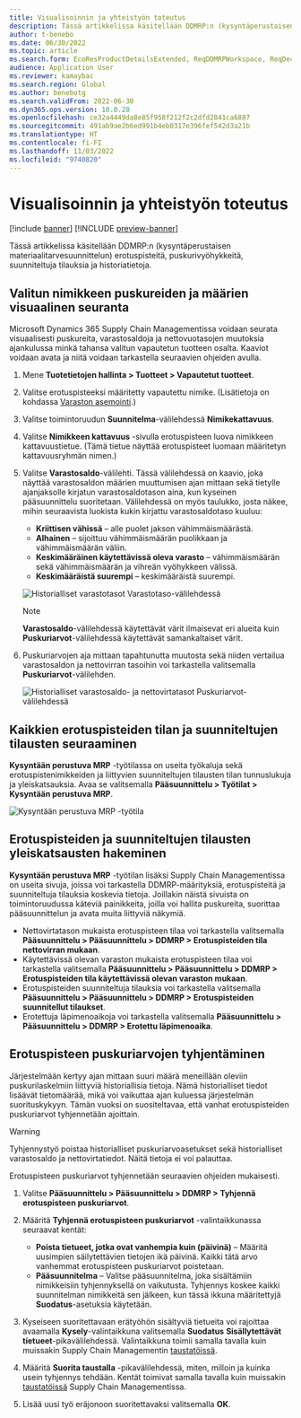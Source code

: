 ```yaml
---
title: Visualisoinnin ja yhteistyön toteutus
description: Tässä artikkelissa käsitellään DDMRP:n (kysyntäperustaisen materiaalitarvesuunnittelun) erotuspisteitä, puskurivyöhykkeitä, suunniteltuja tilauksia ja historiatietoja.
author: t-benebo
ms.date: 06/30/2022
ms.topic: article
ms.search.form: EcoResProductDetailsExtended, ReqDDMRPWorkspace, ReqDecouplingPointsStatusByNetFlow, ReqDecouplingPointStatusByOnHand, ReqPlannedOrderForm, ReqItemDecoupledLeadTime
audience: Application User
ms.reviewer: kamaybac
ms.search.region: Global
ms.author: benebotg
ms.search.validFrom: 2022-06-30
ms.dyn365.ops.version: 10.0.28
ms.openlocfilehash: ce32a4449da8e85f958f212f2c2dfd2841ca6887
ms.sourcegitcommit: 491ab9ae2b6ed991b4eb0317e396fef542d3a21b
ms.translationtype: HT
ms.contentlocale: fi-FI
ms.lasthandoff: 11/03/2022
ms.locfileid: "9740820"
---
```

# <a name="visual-and-collaborative-execution"></a>Visualisoinnin ja yhteistyön toteutus

[!include [banner](../../includes/banner.md)]
[!INCLUDE [preview-banner](../../includes/preview-banner.md)]
<!-- KFM: Preview until further notice -->

Tässä artikkelissa käsitellään DDMRP:n (kysyntäperustaisen materiaalitarvesuunnittelun) erotuspisteitä, puskurivyöhykkeitä, suunniteltuja tilauksia ja historiatietoja.

## <a name="visually-track-buffers-and-quantities-for-a-selected-item"></a>Valitun nimikkeen puskureiden ja määrien visuaalinen seuranta

Microsoft Dynamics 365 Supply Chain Managementissa voidaan seurata visuaalisesti puskureita, varastosaldoja ja nettovuotasojen muutoksia ajankulussa minkä tahansa valitun vapautetun tuotteen osalta. Kaaviot voidaan avata ja niitä voidaan tarkastella seuraavien ohjeiden avulla.

1. Mene **Tuotetietojen hallinta \> Tuotteet \> Vapautetut tuotteet**.
1. Valitse erotuspisteeksi määritetty vapautettu nimike. (Lisätietoja on kohdassa [Varaston asemointi](ddmrp-inventory-positioning.md).)
1. Valitse toimintoruudun **Suunnitelma**-välilehdessä **Nimikekattavuus**.
1. Valitse **Nimikkeen kattavuus** -sivulla erotuspisteen luova nimikkeen kattavuustietue. (Tämä tietue näyttää erotuspisteet luomaan määritetyn kattavuusryhmän nimen.)
1. Valitse **Varastosaldo**-välilehti. Tässä välilehdessä on kaavio, joka näyttää varastosaldon määrien muuttumisen ajan mittaan sekä tietylle ajanjaksolle kirjatun varastosaldotason aina, kun kyseinen pääsuunnittelu suoritetaan. Välilehdessä on myös taulukko, josta näkee, mihin seuraavista luokista kukin kirjattu varastosaldotaso kuuluu:

    - **Kriittisen vähissä** – alle puolet jakson vähimmäismäärästä.
    - **Alhainen** – sijoittuu vähimmäismäärän puolikkaan ja vähimmäismäärän väliin.
    - **Keskimääräinen käytettävissä oleva varasto** – vähimmäismäärän sekä vähimmäismäärän ja vihreän vyöhykkeen välissä.
    - **Keskimääräistä suurempi** – keskimääräistä suurempi.

    ![Historialliset varastotasot Varastotaso-välilehdessä](media/ddmrp-on-hand-graph.png "Historialliset varastotasot Varastotaso-välilehdessä")

    > [!NOTE]
    > **Varastosaldo**-välilehdessä käytettävät värit ilmaisevat eri alueita kuin **Puskuriarvot**-välilehdessä käytettävät samankaltaiset värit.

1. Puskuriarvojen aja mittaan tapahtunutta muutosta sekä niiden vertailua varastosaldon ja nettovirran tasoihin voi tarkastella valitsemalla **Puskuriarvot**-välilehden.

    ![Historialliset varastosaldo- ja nettovirtatasot Puskuriarvot-välilehdessä](media/ddmrp-buffer-values-graph.png "Historialliset varastosaldo- ja nettovirtatasot Puskuriarvot-välilehdessä")

## <a name="track-the-status-and-planned-orders-for-all-decoupling-points"></a>Kaikkien erotuspisteiden tilan ja suunniteltujen tilausten seuraaminen

**Kysyntään perustuva MRP** -työtilassa on useita työkaluja sekä erotuspistenimikkeiden ja liittyvien suunniteltujen tilausten tilan tunnuslukuja ja yleiskatsauksia. Avaa se valitsemalla **Pääsuunnittelu \> Työtilat \> Kysyntään perustuva MRP**.

![Kysyntään perustuva MRP -työtila](media/ddmrp-workspace.png "Kysyntään perustuva MRP -työtila")

## <a name="get-overviews-of-decoupling-points-and-planned-orders"></a>Erotuspisteiden ja suunniteltujen tilausten yleiskatsausten hakeminen

**Kysyntään perustuva MRP** -työtilan lisäksi Supply Chain Managementissa on useita sivuja, joissa voi tarkastella DDMRP-määrityksiä, erotuspisteitä ja suunniteltuja tilauksia koskevia tietoja. Joillakin näistä sivuista on toimintoruudussa käteviä painikkeita, joilla voi hallita puskureita, suorittaa pääsuunnittelun ja avata muita liittyviä näkymiä.

- Nettovirtatason mukaista erotuspisteen tilaa voi tarkastella valitsemalla **Pääsuunnittelu \> Pääsuunnittelu \> DDMRP \> Erotuspisteiden tila nettovirran mukaan**.
- Käytettävissä olevan varaston mukaista erotuspisteen tilaa voi tarkastella valitsemalla **Pääsuunnittelu \> Pääsuunnittelu \> DDMRP \> Erotuspisteiden tila käytettävissä olevan varaston mukaan**.
- Erotuspisteiden suunniteltuja tilauksia voi tarkastella valitsemalla **Pääsuunnittelu \> Pääsuunnittelu \> DDMRP \> Erotuspisteiden suunnitellut tilaukset**.
- Erotettuja läpimenoaikoja voi tarkastella valitsemalla **Pääsuunnittelu \> Pääsuunnittelu \> DDMRP \> Erotettu läpimenoaika**.

## <a name="clean-up-decoupling-point-buffer-values"></a>Erotuspisteen puskuriarvojen tyhjentäminen

Järjestelmään kertyy ajan mittaan suuri määrä meneillään oleviin puskurilaskelmiin liittyviä historiallisia tietoja. Nämä historialliset tiedot lisäävät tietomäärää, mikä voi vaikuttaa ajan kuluessa järjestelmän suorituskykyyn. Tämän vuoksi on suositeltavaa, että vanhat erotuspisteiden puskuriarvot tyhjennetään ajoittain.

> [!WARNING]
> Tyhjennystyö poistaa historialliset puskuriarvoasetukset sekä historialliset varastosaldo ja nettovirtatiedot. Näitä tietoja ei voi palauttaa.

Erotuspisteen puskuriarvot tyhjennetään seuraavien ohjeiden mukaisesti.

1. Valitse **Pääsuunnittelu \> Pääsuunnittelu \> DDMRP \> Tyhjennä erotuspisteen puskuriarvot**.
1. Määritä **Tyhjennä erotuspisteen puskuriarvot** -valintaikkunassa seuraavat kentät:

    - **Poista tietueet, jotka ovat vanhempia kuin (päivinä)** – Määritä uusimpien säilytettävien tietojen ikä päivinä. Kaikki tätä arvo vanhemmat erotuspisteen puskuriarvot poistetaan.
    - **Pääsuunnitelma** – Valitse pääsuunnitelma, joka sisältämiin nimikkeisiin tyhjennyksellä on vaikutusta. Tyhjennys koskee kaikki suunnitelman nimikkeitä sen jälkeen, kun tässä ikkuna määritettyjä **Suodatus**-asetuksia käytetään.

1. Kyseiseen suoritettavaan erätyöhön sisältyviä tietueita voi rajoittaa avaamalla **Kysely**-valintaikkuna valitsemalla **Suodatus** **Sisällytettävät tietueet**-pikavälilehdessä. Valintaikkuna toimii samalla tavalla kuin muissakin Supply Chain Managementin [taustatöissä](../../../fin-ops-core/dev-itpro/sysadmin/batch-processing-overview.md).
1. Määritä **Suorita taustalla** -pikavälilehdessä, miten, milloin ja kuinka usein tyhjennys tehdään. Kentät toimivat samalla tavalla kuin muissakin [taustatöissä](../../../fin-ops-core/dev-itpro/sysadmin/batch-processing-overview.md) Supply Chain Managementissa.
1. Lisää uusi työ eräjonoon suoritettavaksi valitsemalla **OK**.
